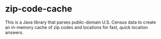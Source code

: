 # zip-code-cache

This is a Java library that parses public-domain U.S. Census data to create an in-memory cache of zip codes and locations for fast, quick location answers. 
